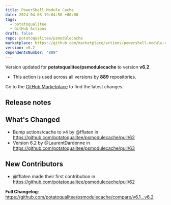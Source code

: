 ```yaml
---
title: PowerShell Module Cache
date: 2024-04-03 19:04:50 +00:00
tags:
  - potatoqualitee
  - GitHub Actions
draft: false
repo: potatoqualitee/psmodulecache
marketplace: https://github.com/marketplace/actions/powershell-module-cache
version: v6.2
dependentsNumber: "889"
---
```



Version updated for **potatoqualitee/psmodulecache** to version **v6.2**.
- This action is used across all versions by **889** repositories.

Go to the [GitHub Marketplace](https://github.com/marketplace/actions/powershell-module-cache) to find the latest changes.

## Release notes

## What's Changed
* Bump actions/cache to v4 by @fflaten in https://github.com/potatoqualitee/psmodulecache/pull/62
* Version 6.2 by @LaurentDardenne in https://github.com/potatoqualitee/psmodulecache/pull/63

## New Contributors
* @fflaten made their first contribution in https://github.com/potatoqualitee/psmodulecache/pull/62

**Full Changelog**: https://github.com/potatoqualitee/psmodulecache/compare/v6.1...v6.2

